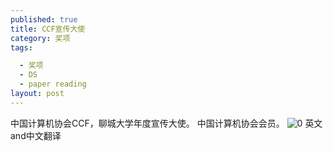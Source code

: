 ```yaml
---
published: true
title: CCF宣传大使
category: 奖项
tags: 

  - 奖项
  - DS
  - paper reading
layout: post
---
```


中国计算机协会CCF，聊城大学年度宣传大使。
中国计算机协会会员。
![0](https://github.com/NingShangbin/ningshangbin.github.io/blob/master/_posts/image/ningshangbin/002.png?raw=true)
英文and中文翻译